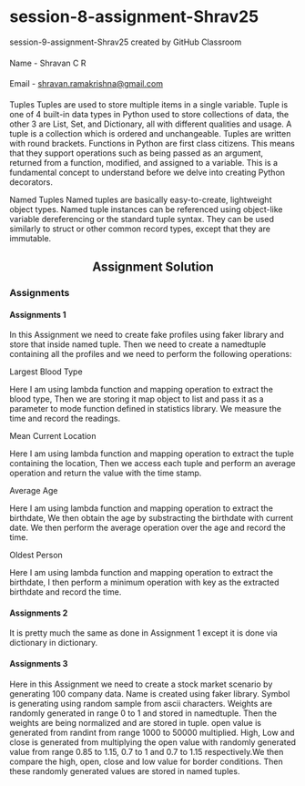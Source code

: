 # session-8-assignment-Shrav25
session-9-assignment-Shrav25 created by GitHub Classroom

####
Name - Shravan C R

####
Email - shravan.ramakrishna@gmail.com


####
Tuples
Tuples are used to store multiple items in a single variable.
Tuple is one of 4 built-in data types in Python used to store collections of data, the other 3 are List, Set, and Dictionary, all with different qualities and usage. A tuple is a collection which is ordered and unchangeable.
Tuples are written with round brackets.
Functions in Python are first class citizens. This means that they support operations such as being passed as an argument, returned from a function, modified, and assigned to a variable. This is a fundamental concept to understand before we delve into creating Python decorators.

Named Tuples
Named tuples are basically easy-to-create, lightweight object types. Named tuple instances can be referenced using object-like variable dereferencing or the standard tuple syntax. They can be used similarly to struct or other common record types, except that they are immutable.

<h2 align="center"> Assignment Solution </h2>

### Assignments

#### **Assignments 1**

In this Assignment we need to create fake profiles using faker library and store that inside named tuple. Then we need to create a namedtuple containing all the profiles and we need to perform the following operations:

Largest Blood Type

Here I am using lambda function and mapping operation to extract the blood type, Then we are storing it map object to list and pass it as a parameter to mode function defined in statistics library. We measure the time and record the readings.

Mean Current Location

Here I am using lambda function and mapping operation to extract the tuple containing the location, Then we access each tuple and perform an average operation and return the value with the time stamp.

Average Age

Here I am using lambda function and mapping operation to extract the birthdate, We then obtain the age by substracting the birthdate with current date. We then perform the average operation over the age and record the time.

Oldest Person

Here I am using lambda function and mapping operation to extract the birthdate, I then perform a minimum operation with key as the extracted birthdate and record the time.
#### **Assignments 2**

It is pretty much the same as done in Assignment 1 except it is done via dictionary in dictionary.

#### **Assignments 3**

Here in this Assignment we need to create a stock market scenario by generating 100 company data. Name is created using faker library. Symbol is generating using random sample from ascii characters. Weights are randomly generated in range 0 to 1 and stored in namedtuple. Then the weights are being normalized and are stored in tuple. open value is generated from randint from range 1000 to 50000 multiplied. High, Low and close is generated from multiplying the open value with randomly generated value from range 0.85 to 1.15, 0.7 to 1 and 0.7 to 1.15 respectively.We then compare the high, open, close and low value for border conditions. Then these randomly generated values are stored in named tuples.
